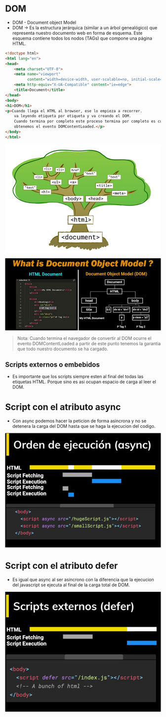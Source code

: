 # DOM

- DOM - Document object Model
- DOM → Es la estructura jerárquica (similar a un árbol genealógico) que representa nuestro documento web en forma de
  esquema. Este esquema contiene todos los nodos (TAGs) que compone una página HTML.

```html
<!doctype html>
<html lang="en">
<head>
    <meta charset="UTF-8">
    <meta name="viewport"
          content="width=device-width, user-scalable=no, initial-scale=1.0, maximum-scale=1.0, minimum-scale=1.0">
    <meta http-equiv="X-UA-Compatible" content="ie=edge">
    <title>Document</title>
</head>
<body>
<h1>DOM</h1>
<p>Cuando llega el HTML al browser, ese lo empieza a recorrer.
    va leyendo etiqueta por etiqueta y va creando el DOM.
    Cuando termina por completo este proceso termina por completo es cuando
    obtenemos el evento DOMContentLoaded.</p>
</body>
</html>
```

![dom](images/image1.png)

![html y dom](images/image2.png)

> Nota: Cuando termina el navegador de convertir al DOM ocurre el evento DOMContentLoaded a partir de este punto tenemos
> la garantia que todo nuestro documento se ha cargado.

## Scripts externos o embebidos

- Es importante que los scripts siempre esten al final del todas las etiquetas HTML. Porque sino es asi ocupan espacio
  de carga
  al leer el DOM.

# Script con el atributo async

- Con async podemos hacer la peticion de forma asincrona y no se detenera la carga del DOM hasta que se haga la
  ejecucion del codigo.

![](images/image3.png)

# Script con el atributo defer

- Es igual que async al ser asincrono con la diferencia que la ejecucion del javascript se ejecuta al final de la carga
  total de DOM.

![](images/image4.png)